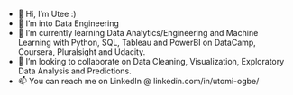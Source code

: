 - 👋 Hi, I’m Utee :)
- 👀 I’m into Data Engineering
- 🌱 I’m currently learning Data Analytics/Engineering and Machine Learning with Python, SQL, Tableau and PowerBI on DataCamp, Coursera, Pluralsight and Udacity.
- 💞️ I’m looking to collaborate on Data Cleaning, Visualization, Exploratory Data Analysis and Predictions.
- 📫 You can reach me on LinkedIn @ linkedin.com/in/utomi-ogbe/

<!---
Utee9/Utee9 is a ✨ special ✨ repository because its `README.md` (this file) appears on your GitHub profile.
You can click the Preview link to take a look at your changes.
--->

